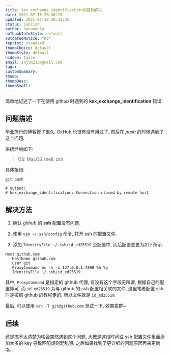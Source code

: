 ```yaml
---
title: kex_exchange_identification问题及解决
date: 2021-07-18 20:30:19
updated: 2021-07-18 20:41:35
status: publish
author: harumonia
noThumbInfoStyle: default
outdatedNotice: "no"
reprint: standard
thumbChoice: default
thumbStyle: default
hidden: false
email: zxjlm233@gmail.com
tags:
customSummary:
thumb:
thumbDesc:
thumbSmall:
---
```


简单地记述了一下在使用 _github_ 时遇到的 **kex_exchange_identification** 错误.

## 问题描述

毕业旅行的博客摸了很久, GitHub 也很有没有用过了, 然后在 _push_ 的时候遇到了这个问题.

系统环境如下:

> OS: MacOS
> shell: zsh

具体报错:

```shell
git push

# output:
# kex_exchange_identification: Connection closed by remote host
```

## 解决方法

1. 确认 _github_ 的 **ssh** 配置没有问题.

2. 使用 `vim ~/.ssh/config` 命令, 打开 ssh 的配置文件.

3. 添加 `IdentityFile ~/.ssh/id_ed25519` 至配置中, 而后配置变更为如下所示.

```shell
Host github.com
   HostName github.com
   User git
   ProxyCommand nc -v -x 127.0.0.1:7890 %h %p
   IdentityFile ~/.ssh/id_ed25519
```

其中, `ProxyCommand` 是指定的 github 代理, 有没有这个字段无所谓, 根据自己的配置即可. 而 `id_ed25519` 为与 github 的 ssh 配置相关联的文件, 这里笔者配置 ssh 时是按照 github 的教程走的, 所以文件就是 `id_ed25519`.

最后, 可以使用 `ssh -T git@github.com` 测试一下, 效果拔群~

## 后续

还是搞不太清楚为啥会突然遇到这个问题, 大概是这段时间往 ssh 配置文件里面添加太多的 key 导致匹配规则混乱吧. 之后如果找到了更详细的问题原因再来更新咯.
